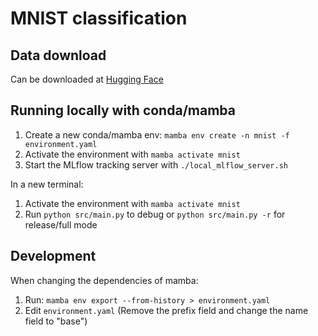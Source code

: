 # MNIST classification

## Data download

Can be downloaded at [Hugging Face](https://huggingface.co/datasets/ylecun/mnist)

## Running locally with conda/mamba

1. Create a new conda/mamba env: `mamba env create -n mnist -f environment.yaml`
1. Activate the environment with `mamba activate mnist`
1. Start the MLflow tracking server with `./local_mlflow_server.sh`

In a new terminal:

1. Activate the environment with `mamba activate mnist`
1. Run `python src/main.py` to debug or `python src/main.py -r` for release/full mode

## Development

When changing the dependencies of mamba:

1. Run: `mamba env export --from-history > environment.yaml`
1. Edit `environment.yaml` (Remove the prefix field and change the name field to "base")
